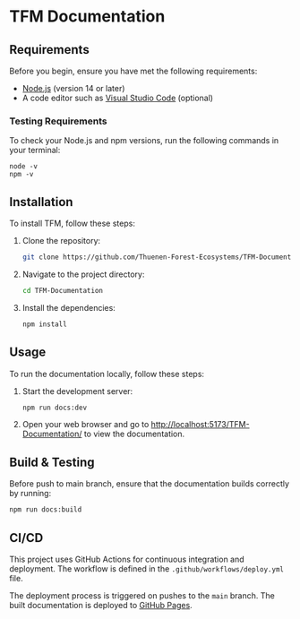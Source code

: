 # TFM Documentation

## Requirements
Before you begin, ensure you have met the following requirements:

- [Node.js](https://nodejs.org/) (version 14 or later)
- A code editor such as [Visual Studio Code](https://code.visualstudio.com/) (optional)

### Testing Requirements
To check your Node.js and npm versions, run the following commands in your terminal:
```
node -v
npm -v
```

## Installation
To install TFM, follow these steps:
1. Clone the repository:
   ```bash
   git clone https://github.com/Thuenen-Forest-Ecosystems/TFM-Documentation.git
   ```
2. Navigate to the project directory:
   ```bash
   cd TFM-Documentation
   ```
3. Install the dependencies:
   ```bash
   npm install
   ```

## Usage
To run the documentation locally, follow these steps:
1. Start the development server:
   ```bash
   npm run docs:dev
   ```
2. Open your web browser and go to [http://localhost:5173/TFM-Documentation/](http://localhost:5173/TFM-Documentation/) to view the documentation.

## Build & Testing
Before push to main branch, ensure that the documentation builds correctly by running:
```bash
npm run docs:build
```

## CI/CD
This project uses GitHub Actions for continuous integration and deployment. The workflow is defined in the `.github/workflows/deploy.yml` file.

The deployment process is triggered on pushes to the `main` branch. The built documentation is deployed to [GitHub Pages](https://thuenen-forest-ecosystems.github.io/TFM-Documentation/).